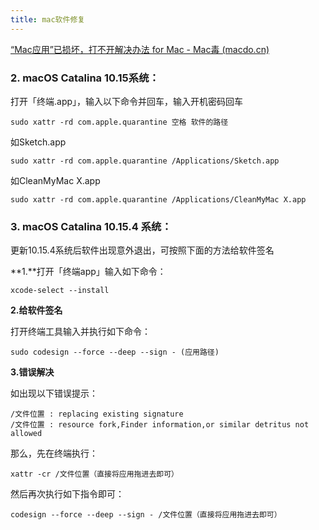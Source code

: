 ```yaml
---
title: mac软件修复
---
```




[“Mac应用”已损坏，打不开解决办法 for Mac - Mac毒 (macdo.cn)](https://www.macdo.cn/925.html)





### 2. macOS Catalina 10.15系统：

打开「终端.app」，输入以下命令并回车，输入开机密码回车

```
sudo xattr -rd com.apple.quarantine 空格 软件的路径
```

如Sketch.app

```
sudo xattr -rd com.apple.quarantine /Applications/Sketch.app
```

如CleanMyMac X.app

```
sudo xattr -rd com.apple.quarantine /Applications/CleanMyMac X.app
```

### 3. macOS Catalina 10.15.4 系统：

更新10.15.4系统后软件出现意外退出，可按照下面的方法给软件签名

**1.**打开「终端app」输入如下命令：

```
xcode-select --install
```

**2.给软件签名**

打开终端工具输入并执行如下命令：

```
sudo codesign --force --deep --sign - (应用路径)
```



**3.错误解决**

如出现以下错误提示：

```
/文件位置 : replacing existing signature
/文件位置 : resource fork,Finder information,or similar detritus not allowed
```

 

那么，先在终端执行：

```
xattr -cr /文件位置（直接将应用拖进去即可）
```

然后再次执行如下指令即可：

```
codesign --force --deep --sign - /文件位置（直接将应用拖进去即可）
```